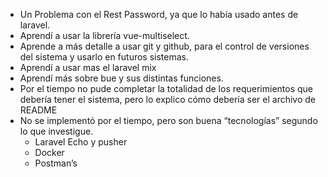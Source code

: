 - Un Problema con el Rest Password, ya que lo había usado antes de laravel.
- Aprendí a usar la librería vue-multiselect.
- Aprende a más detalle a usar git y github, para el control de versiones del sistema y usarlo en futuros sistemas.
- Aprendí a usar mas el laravel mix
- Aprendí más sobre bue y sus distintas funciones.
- Por el tiempo no pude completar la totalidad de los requerimientos que debería tener el sistema, pero lo explico cómo debería ser el archivo de README
- No se implementó por el tiempo, pero son buena “tecnologías” segundo lo que investigue.
	- Laravel Echo y pusher
	- Docker
	- Postman’s
